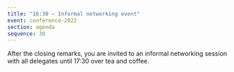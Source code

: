 ```yaml
---
title: "16:30 – Informal networking event"
event: conference-2022
section: agenda
sequence: 30
---
```


After the closing remarks, you are invited to an informal networking session with all delegates until 17:30 over tea and coffee.
